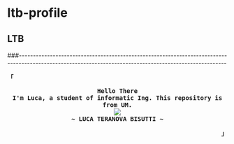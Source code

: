 # ltb-profile


## LTB


###--------------------------------------------------------------------------------------------------------------------------------------------------------
<!-- Luca Terranova GitHub Profile -->
<div align="justify">

<!-- Profile -->
<p align="left"><strong><samp>「</samp></strong></p>
  <p align="center">
    <samp>
      <b>
        Hello There
      <br>
        I'm Luca, a student of informatic Ing. This repository is from UM.
      </b>
      <br>
        <image src="https://readme-typing-svg.herokuapp.com?font=Iosevka&size=16&color=6791c9&center=true&width=410&height=45&lines=I+code+programs.">
      <br>
      <b>
        ~ LUCA TERANOVA BISUTTI ~
      </b>
    </samp>
  </p>
<p align="right"><strong><samp>」</samp></strong></p>
